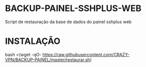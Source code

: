 # BACKUP-PAINEL-SSHPLUS-WEB
Script de restauração da base de dados do painel sshplus web

# INSTALAÇÃO
bash <(wget -qO- https://raw.githubusercontent.com/CRAZY-VPN/BACKUP-PAINEL/master/restaurar.sh)
